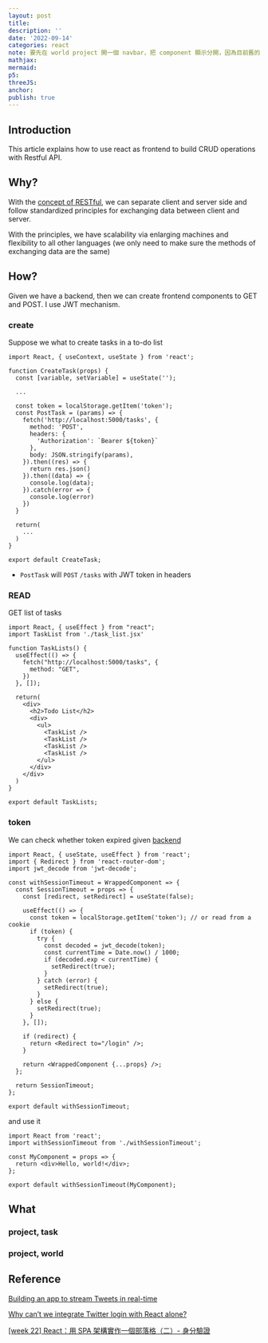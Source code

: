 ```yaml
---
layout: post
title:
description: ''
date: '2022-09-14'
categories: react
note: 要先在 world project 開一個 navbar，把 component 顯示分開，因為目前舊的 compon 有問題
mathjax:
mermaid:
p5:
threeJS:
anchor:
publish: true
---
```


## Introduction

This article explains how to use react as frontend to build CRUD operations with Restful API.

## Why?

With the [concept of RESTful]({{site.baseurl}}/api/2023/01/22/restful.html), we can separate client and server side and follow standardized principles for exchanging data between client and server.

With the principles, we have scalability via enlarging machines and flexibility to all other languages (we only need to make sure the methods of exchanging data are the same)

## How?

Given we have a backend, then we can create frontend components to GET and POST. I use JWT mechanism.

### create

Suppose we what to create tasks in a to-do list

```JSX
import React, { useContext, useState } from 'react';

function CreateTask(props) {
  const [variable, setVariable] = useState('');

  ...
  
  const token = localStorage.getItem('token');
  const PostTask = (params) => {
    fetch('http://localhost:5000/tasks', {
      method: 'POST',
      headers: {
        'Authorization': `Bearer ${token}`
      },
      body: JSON.stringify(params),
    }).then((res) => {
      return res.json()
    }).then((data) => {
      console.log(data);
    }).catch(error => {
      console.log(error)
    })
  }

  return(
    ...
  )
}

export default CreateTask;
```

* `PostTask` will `POST` `/tasks` with JWT token in headers

### READ

GET list of tasks

```JSX
import React, { useEffect } from "react";
import TaskList from './task_list.jsx'

function TaskLists() {
  useEffect(() => {
    fetch("http://localhost:5000/tasks", {
      method: "GET",
    })
  }, []);

  return(
    <div>
      <h2>Todo List</h2>
      <div>
        <ul>
          <TaskList />
          <TaskList />
          <TaskList />
          <TaskList />
        </ul>
      </div>
    </div>
  )
}

export default TaskLists;
```

### token

We can check whether token expired given [backend]({{site.baseurl}}/node/2023/02/10/token.html#expirations)

```JSX
import React, { useState, useEffect } from 'react';
import { Redirect } from 'react-router-dom';
import jwt_decode from 'jwt-decode';

const withSessionTimeout = WrappedComponent => {
  const SessionTimeout = props => {
    const [redirect, setRedirect] = useState(false);

    useEffect(() => {
      const token = localStorage.getItem('token'); // or read from a cookie
      if (token) {
        try {
          const decoded = jwt_decode(token);
          const currentTime = Date.now() / 1000;
          if (decoded.exp < currentTime) {
            setRedirect(true);
          }
        } catch (error) {
          setRedirect(true);
        }
      } else {
        setRedirect(true);
      }
    }, []);

    if (redirect) {
      return <Redirect to="/login" />;
    }

    return <WrappedComponent {...props} />;
  };

  return SessionTimeout;
};

export default withSessionTimeout;
```

and use it

```JSX
import React from 'react';
import withSessionTimeout from './withSessionTimeout';

const MyComponent = props => {
  return <div>Hello, world!</div>;
};

export default withSessionTimeout(MyComponent);
```


## What

### project, task

### project, world

## Reference

[Building an app to stream Tweets in real-time](https://developer.twitter.com/en/docs/tutorials/building-an-app-to-stream-tweets)

[Why can’t we integrate Twitter login with React alone?](https://www.quod.ai/post/how-to-integrate-twitter-login-api-into-your-react-app)

[[week 22] React：用 SPA 架構實作一個部落格（二）- 身分驗證](https://hackmd.io/@Heidi-Liu/note-fe302-react-blog-login)
